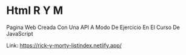 # Html R Y M
Pagina Web Creada Con Una API A Modo De Ejercicio En El Curso De JavaScript

Link: https://rick-y-morty-listindex.netlify.app/
